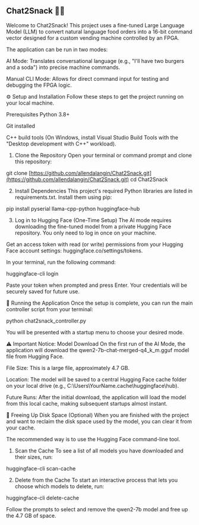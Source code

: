 ## Chat2Snack 🤖🍔
Welcome to Chat2Snack! This project uses a fine-tuned Large Language Model (LLM) to convert natural language food orders into a 16-bit command vector designed for a custom vending machine controlled by an FPGA.

The application can be run in two modes:

AI Mode: Translates conversational language (e.g., "I'll have two burgers and a soda") into precise machine commands.

Manual CLI Mode: Allows for direct command input for testing and debugging the FPGA logic.

⚙️ Setup and Installation
Follow these steps to get the project running on your local machine.

Prerequisites
Python 3.8+

Git installed

C++ build tools (On Windows, install Visual Studio Build Tools with the "Desktop development with C++" workload).

1. Clone the Repository
Open your terminal or command prompt and clone this repository:

git clone [https://github.com/allendalangin/Chat2Snack.git](https://github.com/allendalangin/Chat2Snack.git)
cd Chat2Snack

2. Install Dependencies
This project's required Python libraries are listed in requirements.txt. Install them using pip:

pip install pyserial llama-cpp-python huggingface-hub

3. Log in to Hugging Face (One-Time Setup)
The AI mode requires downloading the fine-tuned model from a private Hugging Face repository. You only need to log in once on your machine.

Get an access token with read (or write) permissions from your Hugging Face account settings: huggingface.co/settings/tokens.

In your terminal, run the following command:

huggingface-cli login

Paste your token when prompted and press Enter. Your credentials will be securely saved for future use.

🚀 Running the Application
Once the setup is complete, you can run the main controller script from your terminal:

python chat2snack_controller.py

You will be presented with a startup menu to choose your desired mode.

⚠️ Important Notice: Model Download
On the first run of the AI Mode, the application will download the qwen2-7b-chat-merged-q4_k_m.gguf model file from Hugging Face.

File Size: This is a large file, approximately 4.7 GB.

Location: The model will be saved to a central Hugging Face cache folder on your local drive (e.g., C:\Users\YourName\.cache\huggingface\hub).

Future Runs: After the initial download, the application will load the model from this local cache, making subsequent startups almost instant.

🧹 Freeing Up Disk Space (Optional)
When you are finished with the project and want to reclaim the disk space used by the model, you can clear it from your cache.

The recommended way is to use the Hugging Face command-line tool.

1. Scan the Cache
To see a list of all models you have downloaded and their sizes, run:

huggingface-cli scan-cache

2. Delete from the Cache
To start an interactive process that lets you choose which models to delete, run:

huggingface-cli delete-cache

Follow the prompts to select and remove the qwen2-7b model and free up the 4.7 GB of space.

